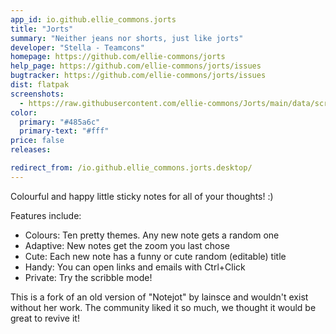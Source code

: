 ```yaml
---
app_id: io.github.ellie_commons.jorts
title: "Jorts"
summary: "Neither jeans nor shorts, just like jorts"
developer: "Stella - Teamcons"
homepage: https://github.com/ellie-commons/jorts
help_page: https://github.com/ellie-commons/jorts/issues
bugtracker: https://github.com/ellie-commons/jorts/issues
dist: flatpak
screenshots:
  - https://raw.githubusercontent.com/ellie-commons/Jorts/main/data/screenshots/default.png
color:
  primary: "#485a6c"
  primary-text: "#fff"
price: false
releases:

redirect_from: /io.github.ellie_commons.jorts.desktop/
---
```


<p>Colourful and happy little sticky notes for all of your thoughts! :)</p>
<p>Features include:</p>
<ul>
<li>Colours: Ten pretty themes. Any new note gets a random one</li>
<li>Adaptive: New notes get the zoom you last chose</li>
<li>Cute: Each new note has a funny or cute random (editable) title</li>
<li>Handy: You can open links and emails with Ctrl+Click</li>
<li>Private: Try the scribble mode!</li>
</ul>
<p>This is a fork of an old version of "Notejot" by lainsce and wouldn't exist without her work. The community liked it so much, we thought it would be great to revive it!</p>